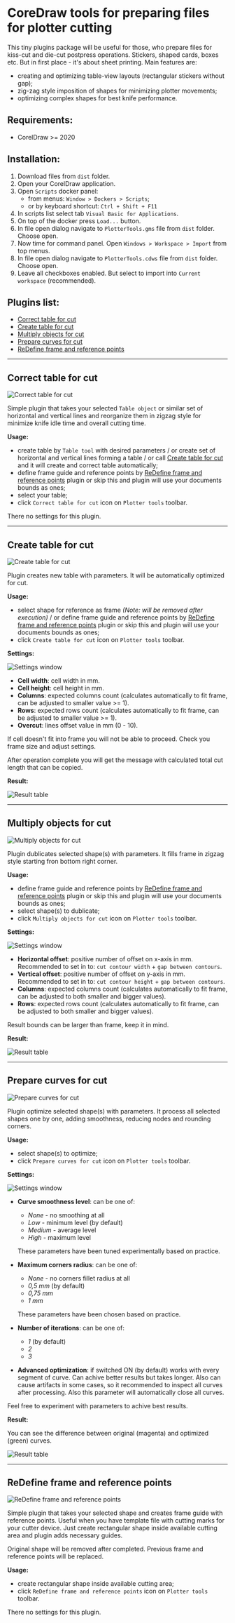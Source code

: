 # CoreDraw tools for preparing files for plotter cutting
This tiny plugins package will be useful for those, who prepare files for kiss-cut and die-cut postpress operations.
Stickers, shaped cards, boxes etc. But in first place - it's about sheet printing.
Main features are:
- creating and optimizing table-view layouts (rectangular stickers without gap);
- zig-zag style imposition of shapes for minimizing plotter movements;
- optimizing complex shapes for best knife performance.

## Requirements:

- CorelDraw >= 2020

## Installation:

1. Download files from `dist` folder.
1. Open your CorelDraw application.
1. Open `Scripts` docker panel:
    - from menus: `Window > Dockers > Scripts`;
    - or by keyboard shortcut: `Ctrl + Shift + F11`
1. In scripts list select tab `Visual Basic for Applications`.
1. On top of the docker press `Load...` button.
1. In file open dialog navigate to `PlotterTools.gms` file from `dist` folder. Choose open.
1. Now time for command panel. Open `Windows > Workspace > Import` from top menus.
1. In file open dialog navigate to `PlotterTools.cdws` file from `dist` folder. Choose open.
1. Leave all checkboxes enabled. But select to import into `Current workspace` (recommended).

## Plugins list:

- [Correct table for cut](#correct-table-for-cut)
- [Create table for cut](#create-table-for-cut)
- [Multiply objects for cut](#multiply-objects-for-cut)
- [Prepare curves for cut](#prepare-curves-for-cut)
- [ReDefine frame and reference points](#redefine-frame-and-reference-points)

***

## Correct table for cut

![Correct table for cut](https://github.com/sergii-nosachenko/CorelDraw-Plotter-Tools/blob/master/icons/icons-01.png?raw=true)

Simple plugin that takes your selected `Table object` or similar set of horizontal and vertical lines and reorganize them in zigzag style for minimize knife idle time and overall cutting time.

**Usage:**

- create table by `Table tool` with desired parameters / or create set of horizontal and vertical lines forming a table / or call [Create table for cut](#create-table-for-cut) and it will create and correct table automatically;
- define frame guide and reference points by [ReDefine frame and reference points](#redefine-frame-and-reference-points) plugin or skip this and plugin will use your documents bounds as ones;
- select your table;
- click `Correct table for cut` icon on `Plotter tools` toolbar.

There no settings for this plugin.

***

## Create table for cut

![Create table for cut](https://github.com/sergii-nosachenko/CorelDraw-Plotter-Tools/blob/master/icons/icons-02.png?raw=true)

Plugin creates new table with parameters. It will be automatically optimized for cut.

**Usage:**

- select shape for reference as frame *(Note: will be removed after execution)* / or define frame guide and reference points by [ReDefine frame and reference points](#redefine-frame-and-reference-points) plugin or skip this and plugin will use your documents bounds as ones;
- click `Create table for cut` icon on `Plotter tools` toolbar.

**Settings:**

![Settings window](https://github.com/sergii-nosachenko/CorelDraw-Plotter-Tools/blob/master/images/CreateTableForCut-01.png?raw=true)

- **Cell width**: cell width in mm.
- **Cell height**: cell height in mm.
- **Columns**: expected columns count (calculates automatically to fit frame, can be adjusted to smaller value >= 1).
- **Rows**: expected rows count (calculates automatically to fit frame, can be adjusted to smaller value >= 1).
- **Overcut**: lines offset value in mm (0 - 10).

If cell doesn't fit into frame you will not be able to proceed. Check you frame size and adjust settings.

After operation complete you will get the message with calculated total cut length that can be copied.

**Result:**

![Result table](https://github.com/sergii-nosachenko/CorelDraw-Plotter-Tools/blob/master/images/CreateTableForCut-02.png?raw=true)

***

## Multiply objects for cut

![Multiply objects for cut](https://github.com/sergii-nosachenko/CorelDraw-Plotter-Tools/blob/master/icons/icons-03.png?raw=true)

Plugin dublicates selected shape(s) with parameters. It fills frame in zigzag style starting fron bottom right corner.

**Usage:**

- define frame guide and reference points by [ReDefine frame and reference points](#redefine-frame-and-reference-points) plugin or skip this and plugin will use your documents bounds as ones;
- select shape(s) to dublicate;
- click `Multiply objects for cut` icon on `Plotter tools` toolbar.

**Settings:**

![Settings window](https://github.com/sergii-nosachenko/CorelDraw-Plotter-Tools/blob/master/images/MultiplyObjectsForCut-01.png?raw=true)

- **Horizontal offset**: positive number of offset on x-axis in mm. Recommended to set in to: `cut contour width` + `gap between contours`.
- **Vertical offset**: positive number of offset on y-axis in mm. Recommended to set in to: `cut contour height` + `gap between contours`.
- **Columns**: expected columns count (calculates automatically to fit frame, can be adjusted to both smaller and bigger values).
- **Rows**: expected rows count (calculates automatically to fit frame, can be adjusted to both smaller and bigger values).

Result bounds can be larger than frame, keep it in mind.

**Result:**

![Result table](https://github.com/sergii-nosachenko/CorelDraw-Plotter-Tools/blob/master/images/MultiplyObjectsForCut-02.png?raw=true)

***

## Prepare curves for cut

![Prepare curves for cut](https://github.com/sergii-nosachenko/CorelDraw-Plotter-Tools/blob/master/icons/icons-04.png?raw=true)

Plugin optimize selected shape(s) with parameters. It process all selected shapes one by one, adding smoothness, reducing nodes and rounding corners.

**Usage:**

- select shape(s) to optimize;
- click `Prepare curves for cut` icon on `Plotter tools` toolbar.

**Settings:**

![Settings window](https://github.com/sergii-nosachenko/CorelDraw-Plotter-Tools/blob/master/images/PrepareCurvesForCut-01.png?raw=true)

- **Curve smoothness level**: can be one of:
    - *None* - no smoothing at all
    - *Low* - minimum level (by default)
    - *Medium* - average level
    - *High* - maximum level

    These parameters have been tuned experimentally based on practice.

- **Maximum corners radius**: can be one of:
    - *None* - no corners fillet radius at all
    - *0,5 mm* (by default)
    - *0,75 mm*
    - *1 mm*

    These parameters have been chosen based on practice.

- **Number of iterations**: can be one of:
    - *1* (by default)
    - *2*
    - *3*

- **Advanced optimization**: if switched ON (by default) works with every segment of curve. Can achive better results but takes longer. Also can cause artifacts in some cases, so it recommended to inspect all curves after processing.
Also this parameter will automatically close all curves.

Feel free to experiment with parameters to achive best results.

**Result:**

You can see the difference between original (magenta) and optimized (green) curves.

![Result table](https://github.com/sergii-nosachenko/CorelDraw-Plotter-Tools/blob/master/images/PrepareCurvesForCut-02.png?raw=true)

***

## ReDefine frame and reference points

![ReDefine frame and reference points](https://github.com/sergii-nosachenko/CorelDraw-Plotter-Tools/blob/master/icons/icons-06.png?raw=true)

Simple plugin that takes your selected shape and creates frame guide with reference points. Useful when you have template file with cutting marks for your cutter device. Just create rectangular shape inside available cutting area and plugin adds necessary guides.

Original shape will be removed after completed. Previous frame and reference points will be replaced.

**Usage:**

- create rectangular shape inside available cutting area;
- click `ReDefine frame and reference points` icon on `Plotter tools` toolbar.

There no settings for this plugin.